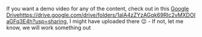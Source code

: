 If you want a demo video for any of the content, check out in this [Google Drive](https://drive.google.com/drive/folders/1alA4zZYzAGqk69RIc2vMXDOIaGFq3E4h?usp=sharing)https://drive.google.com/drive/folders/1alA4zZYzAGqk69RIc2vMXDOIaGFq3E4h?usp=sharing, I might have uploaded there 😉 - If not, let me know, we will work something out

